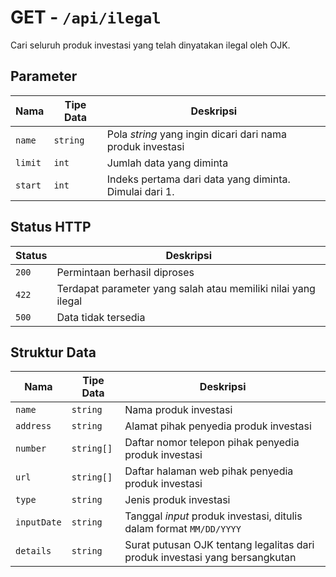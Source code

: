# GET - `/api/ilegal`

Cari seluruh produk investasi yang telah dinyatakan ilegal oleh OJK.

## Parameter

**Nama** | **Tipe Data** | **Deskripsi**
---- | ---- | ---------
`name` | `string` | Pola _string_ yang ingin dicari dari nama produk investasi
`limit` | `int` | Jumlah data yang diminta
`start` | `int` | Indeks pertama dari data yang diminta. Dimulai dari 1.

## Status HTTP

**Status** | **Deskripsi**
------ | ---------
`200` | Permintaan berhasil diproses
`422` | Terdapat parameter yang salah atau memiliki nilai yang ilegal
`500` | Data tidak tersedia

## Struktur Data

**Nama** | **Tipe Data** | **Deskripsi**
---- | ---- | ---------
`name` | `string` | Nama produk investasi
`address` | `string` | Alamat pihak penyedia produk investasi
`number` | `string[]` | Daftar nomor telepon pihak penyedia produk investasi
`url` | `string[]` | Daftar halaman web pihak penyedia produk investasi
`type` | `string` | Jenis produk investasi
`inputDate` | `string` | Tanggal _input_ produk investasi, ditulis dalam format `MM/DD/YYYY`
`details` | `string` | Surat putusan OJK tentang legalitas dari produk investasi yang bersangkutan
